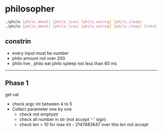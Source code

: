 # philosopher

``` bash
./philo [philo_amout] [philo_live] [philo_eating] [philo_sleep]
./philo [philo_amout] [philo_live] [philo_eating] [philo_sleep] [total_eat]


```

## constrin
- every input must be number
- philo amount not over 200
- philo live , philo eat philo spleep not less than 60 ms

---

## Phase 1 
get val
- check argc int between 4 to 5
- Collect parameter one by one
	- check not emptystr
	- check all number in str (not accept '-' sign)
	- check len > 10 for max int - 2147483647 over this len not accept

